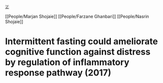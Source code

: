 [🇿](zotero://select/library/items/Q8SZRZZN)

[[People/Marjan Shojaie]] [[People/Farzane Ghanbari]] [[People/Nasrin Shojaie]] 
# Intermittent fasting could ameliorate cognitive function against distress by regulation of inflammatory response pathway (2017)

